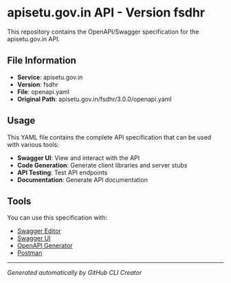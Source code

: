 # apisetu.gov.in API - Version fsdhr

This repository contains the OpenAPI/Swagger specification for the apisetu.gov.in API.

## File Information

- **Service**: apisetu.gov.in
- **Version**: fsdhr
- **File**: openapi.yaml
- **Original Path**: apisetu.gov.in/fsdhr/3.0.0/openapi.yaml

## Usage

This YAML file contains the complete API specification that can be used with various tools:

- **Swagger UI**: View and interact with the API
- **Code Generation**: Generate client libraries and server stubs
- **API Testing**: Test API endpoints
- **Documentation**: Generate API documentation

## Tools

You can use this specification with:

- [Swagger Editor](https://editor.swagger.io/)
- [Swagger UI](https://swagger.io/tools/swagger-ui/)
- [OpenAPI Generator](https://openapi-generator.tech/)
- [Postman](https://www.postman.com/)

---

*Generated automatically by GitHub CLI Creator*
